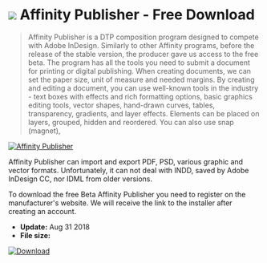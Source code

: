 # ![](https://cdn.softexe.net/static/icon/b/affinity-publisher-9866.png) Affinity Publisher  - Free Download

> Affinity Publisher is a DTP composition program designed to compete with Adobe InDesign. Similarly to other Affinity programs, before the release of the stable version, the producer gave us access to the free beta. The program has all the tools you need to submit a document for printing or digital publishing. When creating documents, we can set the paper size, unit of measure and needed margins. By creating and editing a document, you can use well-known tools in the industry - text boxes with effects and rich formatting options, basic graphics editing tools, vector shapes, hand-drawn curves, tables, transparency, gradients, and layer effects. Elements can be placed on layers, grouped, hidden and reordered. You can also use snap (magnet),

[![Affinity Publisher](https://gallery.dpcdn.pl/imgc/Tools/84488/g_-_420x350_1.5_-_x782e7372-7414-4a57-b87a-ce552d60c193.png)](https://softexe.net/win/multimedia/graphics-design/affinity-publisher:ahff.html)

Affinity Publisher can import and export PDF, PSD, various graphic and vector formats. Unfortunately, it can not deal with INDD, saved by Adobe InDesign CC, nor IDML from older versions. 
 
 
 To download the free Beta Affinity Publisher you need to register on the manufacturer's website. We will receive the link to the installer after creating an account.


- **Update:** Aug 31 2018
- **File size:** 

[![Download](https://cdn.softexe.net/static/img/download.png)](https://softexe.net/win/multimedia/graphics-design/affinity-publisher:ahff.html)

